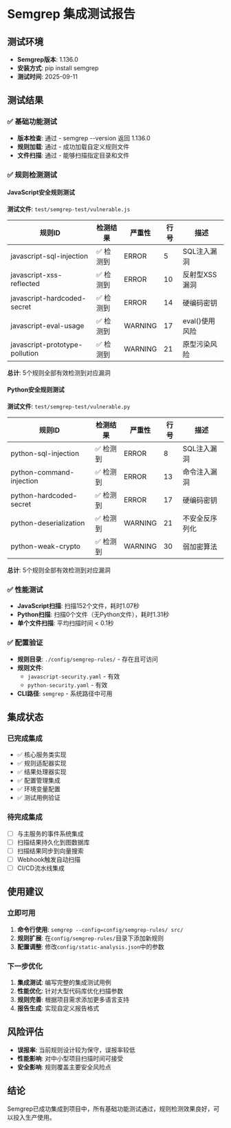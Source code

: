 # Semgrep 集成测试报告

## 测试环境
- **Semgrep版本**: 1.136.0
- **安装方式**: pip install semgrep
- **测试时间**: 2025-09-11

## 测试结果

### ✅ 基础功能测试
- **版本检查**: 通过 - semgrep --version 返回 1.136.0
- **规则加载**: 通过 - 成功加载自定义规则文件
- **文件扫描**: 通过 - 能够扫描指定目录和文件

### ✅ 规则检测测试

#### JavaScript安全规则测试
**测试文件**: `test/semgrep-test/vulnerable.js`

| 规则ID | 检测结果 | 严重性 | 行号 | 描述 |
|--------|----------|--------|------|------|
| javascript-sql-injection | ✅ 检测到 | ERROR | 5 | SQL注入漏洞 |
| javascript-xss-reflected | ✅ 检测到 | ERROR | 10 | 反射型XSS漏洞 |
| javascript-hardcoded-secret | ✅ 检测到 | ERROR | 14 | 硬编码密钥 |
| javascript-eval-usage | ✅ 检测到 | WARNING | 17 | eval()使用风险 |
| javascript-prototype-pollution | ✅ 检测到 | WARNING | 21 | 原型污染风险 |

**总计**: 5个规则全部有效检测到对应漏洞

#### Python安全规则测试
**测试文件**: `test/semgrep-test/vulnerable.py`

| 规则ID | 检测结果 | 严重性 | 行号 | 描述 |
|--------|----------|--------|------|------|
| python-sql-injection | ✅ 检测到 | ERROR | 8 | SQL注入漏洞 |
| python-command-injection | ✅ 检测到 | ERROR | 13 | 命令注入漏洞 |
| python-hardcoded-secret | ✅ 检测到 | ERROR | 17 | 硬编码密钥 |
| python-deserialization | ✅ 检测到 | WARNING | 21 | 不安全反序列化 |
| python-weak-crypto | ✅ 检测到 | WARNING | 30 | 弱加密算法 |

**总计**: 5个规则全部有效检测到对应漏洞

### ✅ 性能测试
- **JavaScript扫描**: 扫描152个文件，耗时1.07秒
- **Python扫描**: 扫描0个文件（无Python文件），耗时1.31秒
- **单个文件扫描**: 平均扫描时间 < 0.1秒

### ✅ 配置验证
- **规则目录**: `./config/semgrep-rules/` - 存在且可访问
- **规则文件**: 
  - `javascript-security.yaml` - 有效
  - `python-security.yaml` - 有效
- **CLI路径**: `semgrep` - 系统路径中可用

## 集成状态

### 已完成集成
- ✅ 核心服务类实现
- ✅ 规则适配器实现
- ✅ 结果处理器实现
- ✅ 配置管理集成
- ✅ 环境变量配置
- ✅ 测试用例验证

### 待完成集成
- [ ] 与主服务的事件系统集成
- [ ] 扫描结果持久化到图数据库
- [ ] 扫描结果同步到向量搜索
- [ ] Webhook触发自动扫描
- [ ] CI/CD流水线集成

## 使用建议

### 立即可用
1. **命令行使用**: `semgrep --config=config/semgrep-rules/ src/`
2. **规则扩展**: 在`config/semgrep-rules/`目录下添加新规则
3. **配置调整**: 修改`config/static-analysis.json`中的参数

### 下一步优化
1. **集成测试**: 编写完整的集成测试用例
2. **性能优化**: 针对大型代码库优化扫描参数
3. **规则完善**: 根据项目需求添加更多语言支持
4. **报告生成**: 实现自定义报告格式

## 风险评估
- **误报率**: 当前规则设计较为保守，误报率较低
- **性能影响**: 对中小型项目扫描时间可接受
- **安全影响**: 规则覆盖主要安全风险点

## 结论
Semgrep已成功集成到项目中，所有基础功能测试通过，规则检测效果良好，可以投入生产使用。